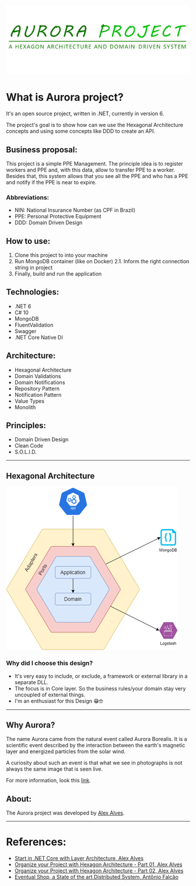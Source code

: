 ﻿# ![](./.assets/logo_transparent.png)

# What is Aurora project?
It's an open source project, written in .NET, currently in version 6.

The project's goal is to show how can we use the Hexagonal Architecture concepts and using some concepts like DDD to create an API.

## Business proposal:
This project is a simple PPE Management. The principle idea is to register workers and PPE and, with this data, allow to transfer PPE to a worker.
Besides that, this system allows that you see all the PPE and who has a PPE and notify if the PPE is near to expire.

### Abbreviations:
* NIN: National Insurance Number (as CPF in Brazil)
* PPE: Personal Protective Equipment
* DDD: Domain Driven Design

## How to use:
1. Clone this project to into your machine
2. Run MongoDB container (like on Docker)
    2.1. Inform the right connection string in project
3. Finally, build and run the application

## Technologies:
* .NET 6
* C# 10
* MongoDB
* FluentValidation
* Swagger
* .NET Core Native DI

## Architecture:
* Hexagonal Architecture
* Domain Validations
* Domain Notifications
* Repository Pattern
* Notification Pattern
* Value Types
* Monolith

## Principles:
* Domain Driven Design
* Clean Code
* S.O.L.I.D.

---

## Hexagonal Architecture
![Design Architectural](./.assets/aurora_architecture.png)

### Why did I choose this design?
* It's very easy to include, or exclude, a framework or external library in a separate DLL.
* The focus is in Core layer. So the business rules/your domain stay very uncoupled of external things.
* I'm an enthusiast for this Design 😁🤓

---

## Why Aurora?
The name Aurora came from the natural event called Aurora Borealis. It is a scientific event described by the interaction between the earth's magnetic layer and energized particles from the solar wind.

A curiosity about such an event is that what we see in photographs is not always the same image that is seen live.

For more information, look this [link](https://www.hipercultura.com/fenomenos-naturais/).

## About:
The Aurora project was developed by [Alex Alves](https://www.linkedin.com/in/alexalvess/).

---

# References:
* [Start in .NET Core with Layer Architecture, Alex Alves](https://medium.com/@alexalves_85598/criando-uma-api-em-net-core-baseado-na-arquitetura-ddd-2c6a409c686)
* [Organize your Project with Hexagon Architecture - Part 01, Alex Alves](https://alexalvess.medium.com/organizando-seu-projeto-net-com-arquitetura-hexagonal-parte-01-a598662a3818)
* [Organize your Project with Hexagon Architecture - Part 02, Alex Alves](https://alexalvess.medium.com/organizando-seu-projeto-net-com-arquitetura-hexagonal-parte-02-fe9a8ed6ab02)
* [Eventual Shop, a State of the art Distributed System, Antônio Falcão](https://github.com/AntonioFalcaoJr/EDA.CleanArch.DDD.CQRS.EventSourcing)